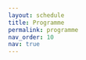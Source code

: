 ```yaml
---
layout: schedule
title: Programme
permalink: programme
nav_order: 10
nav: true
---
```


<object data="../assets/ACA2025_Programme_v1.pdf" width="1000" height="1000" type='application/pdf'></object>

